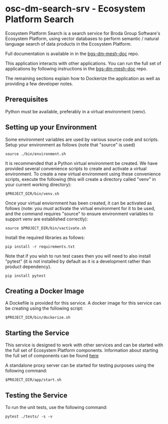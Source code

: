 # osc-dm-search-srv - Ecosystem Platform Search

Ecosystem Platform Search is a search service
for Broda Group Software's Ecosystem Platform, using
vector databases to perform semantic / natural language
search of data products in the Ecosystem Platform.

Full documentation is available in in the
[bgs-dm-mesh-doc](https://github.com/brodagroupsoftware/bgs-dm-mesh-doc)
repo.

This application interacts with other applications. You can run
the full set of applications by following instructions in the
[bgs-dm-mesh-doc](https://github.com/brodagroupsoftware/bgs-dm-mesh-doc)
repo.

The remaining sections explain how to Dockerize the application
as well as providing a few developer notes.

## Prerequisites

Python must be available, preferably in a virtual environment (venv).

## Setting up your Environment

Some environment variables are used by various source code and scripts.
Setup your environment as follows (note that "source" is used)
~~~~
source ./bin/environment.sh
~~~~

It is recommended that a Python virtual environment be created.
We have provided several convenience scripts to create and activate
a virtual environment. To create a new virtual environment using
these convenience scripts, execute the following (this will
create a directory called "venv" in your current working directory):
~~~~
$PROJECT_DIR/bin/venv.sh
~~~~

Once your virtual enviornment has been created, it can be activated
as follows (note: you *must* activate the virtual environment
for it to be used, and the command requires "source" to ensure
environment variables to support venv are established correctly):
~~~~
source $PROJECT_DIR/bin/vactivate.sh
~~~~

Install the required libraries as follows:
~~~~
pip install -r requirements.txt
~~~~

Note that if you wish to run test cases then you will need
to also install "pytest" (it is not installed by default as
it is a development rather than product dependency).
~~~~
pip install pytest
~~~~

## Creating a Docker Image

A Dockefile is provided for this service.  A docker image for this
service can be creating using the following script:
~~~~
$PROJECT_DIR/bin/dockerize.sh
~~~~

## Starting the Service

This service is designed to work with other services and
can be started with the full set of Ecosystem Platform components.
Information about starting the full set of components
can be found [here](https://github.com/brodagroupsoftware/bgs-dm-mesh-srv)

A standalone proxy server can be started for testing purposes
using the following command:
~~~~
$PROJECT_DIR/app/start.sh
~~~~

## Testing the Service

To run the unit tests, use the following command:

~~~
pytest ./tests/ -s -v
~~~
